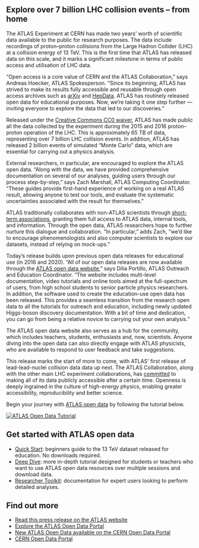## Explore over 7 billion LHC collision events – from home

The ATLAS Experiment at CERN has made two years’ worth of scientific data available to the public for research purposes. The data include recordings of proton–proton collisions from the Large Hadron Collider (LHC) at a collision energy of 13 TeV. This is the first time that ATLAS has released data on this scale, and it marks a significant milestone in terms of public access and utilisation of LHC data.

“Open access is a core value of CERN and the ATLAS Collaboration,” says Andreas Hoecker, ATLAS Spokesperson. “Since its beginning, ATLAS has strived to make its results fully accessible and reusable through open access archives such as [arXiv](https://arxiv.org/search/?query=ATLAS&searchtype=author&source=header) and [HepData](https://www.hepdata.net/search/?q=&collaboration=ATLAS). ATLAS has routinely released open data for educational purposes. Now, we’re taking it one step further — inviting everyone to explore the data that led to our discoveries.”

Released under the [Creative Commons CC0 waiver](https://www.google.com/url?q=https://creativecommons.org/publicdomain/zero/1.0/legalcode.en&sa=D&source=docs&ust=1718970196670398&usg=AOvVaw1PABiSus03t0AxC3TYH5RL), ATLAS has made public all the data collected by the experiment during the 2015 and 2016 proton–proton operation of the LHC. This is approximately 65 TB of data, representing over 7 billion LHC collision events. In addition, ATLAS has released 2 billion events of simulated “Monte Carlo” data, which are essential for carrying out a physics analysis.

External researchers, in particular, are encouraged to explore the ATLAS open data. “Along with the data, we have provided comprehensive documentation on several of our analyses, guiding users through our process step-by-step,” says Zach Marshall, ATLAS Computing Coordinator. “These guides provide first-hand experience of working on a real ATLAS result, allowing anyone to test our tools, and evaluate the systematic uncertainties associated with the result for themselves.”

ATLAS traditionally collaborates with non-ATLAS scientists through [short-term associations](https://atlas.cern/Discover/Collaboration/External-Collaboration), granting them full access to ATLAS data, internal tools, and information. Through the open data, ATLAS researchers hope to further nurture this dialogue and collaboration. “In particular,” adds Zach, “we’d like to encourage phenomenologists and also computer scientists to explore our datasets, instead of relying on mock-ups.”

Today’s release builds upon previous open data releases for educational use (in 2016 and 2020). “All of our open data releases are now available through the [ATLAS open data website](https://opendata.atlas.cern/),” says Dilia Portillo, ATLAS Outreach and Education Coordinator. “The website includes multi-level documentation, video tutorials and online tools aimed at the full-spectrum of users, from high school students to senior particle physics researchers. In addition, the software used to create the education-use open data has been released. This provides a seamless transition from the research open data to all the tutorials for outreach and education, including newly updated Higgs-boson discovery documentation. With a bit of time and dedication, you can go from being a relative novice to carrying out your own analysis.”

The ATLAS open data website also serves as a hub for the community, which includes teachers, students, enthusiasts and, now, scientists. Anyone diving into the open data can also directly engage with ATLAS physicists, who are available to respond to user feedback and take suggestions.

This release marks the start of more to come, with ATLAS’ first release of lead-lead-nuclei collision data data up next. The ATLAS Collaboration, along with the other main LHC experiment collaborations, has [committed](https://home.cern/news/press-release/knowledge-sharing/cern-announces-new-open-data-policy-support-open-science) to making all of its data publicly accessible after a certain time. Openness is deeply ingrained in the culture of high-energy physics, enabling greater accessibility, reproducibility and better science.

Begin your journey with [ATLAS open data](https://opendata.atlas.cern/docs/userpath/quickstart) by following the tutorial below.

[![ATLAS Open Data Tutorial](https://img.youtube.com/vi/p36hfgy2b9E/0.jpg)](https://www.youtube.com/watch?v=p36hfgy2b9E)

## Get started with ATLAS open data

- [Quick Start](https://opendata.atlas.cern/docs/userpath/quickstart/): beginners guide to the 13 TeV dataset released for education. No downloads required.
- [Deep Dive](https://opendata.atlas.cern/docs/userpath/deepdive): more in-depth tutorial designed for students or teachers who want to use ATLAS open data resources over multiple sessions and download data.
- [Researcher Toolkit](https://opendata.atlas.cern/docs/userpath/researchers): documentation for expert users looking to perform detailed analyses.

## Find out more

- [Read this press release on the ATLAS website](https://atlas.cern/Updates/News/Open-Data-Research)
- [Explore the ATLAS Open Data Portal](https://opendata.atlas.cern/)
- [New ATLAS Open Data available on the CERN Open Data Portal](https://opendata.cern.ch/record/80020)
- [CERN Open Data Portal](https://opendata.cern/)
